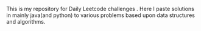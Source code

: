 This is my repository for Daily Leetcode challenges . Here I paste solutions in mainly java(and python) to various problems based upon data structures and algorithms. 
